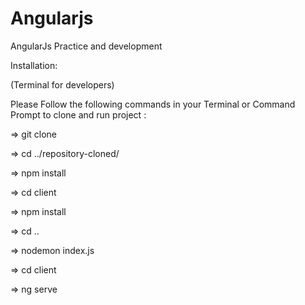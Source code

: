 # Angularjs
AngularJs Practice and development

Installation:<br>

(Terminal for developers)<br>

Please Follow the following commands in your Terminal or Command Prompt to clone and run project :<br>

=> git clone <repository>

=> cd ../repository-cloned/

=> npm install

=> cd client

=> npm install

=> cd ..

=> nodemon index.js

=> cd client

=> ng serve  
